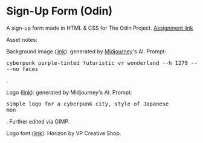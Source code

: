 # Sign-Up Form (Odin)

A sign-up form made in HTML & CSS for The Odin Project. <a href="https://www.theodinproject.com/lessons/node-path-intermediate-html-and-css-sign-up-form">Assignment link</a>

Asset notes:

Background image (<a href="assets/bg.png">link</a>): generated by <a href="https://www.midjourney.com/">Midjourney</a>'s AI. Prompt: <pre>cyberpunk purple-tinted futuristic vr wonderland --h 1279 --w 865 --no faces</pre>.

Logo (<a href="assets/mon_1.png">link</a>): generated by Midjourney's AI. Prompt: <pre>simple logo for a cyberpunk city, style of Japanese mon</pre>. Further edited via GIMP.

Logo font (<a href="assets/horizon">link</a>): Horizon by VP Creative Shop.